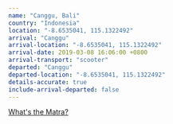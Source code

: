 ```yaml
---
name: "Canggu, Bali"
country: "Indonesia"
location: "-8.6535041, 115.1322492"
arrival: "Canggu"
arrival-location: "-8.6535041, 115.1322492"
arrival-date: 2019-03-08 16:06:00 +0800
arrival-transport: "scooter"
departed: "Canggu"
departed-location: "-8.6535041, 115.1322492"
details-accurate: true
include-arrival-departed: false
---
```

[What's the Matra?](/whats-the-matra/)